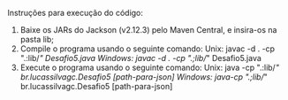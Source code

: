 Instruções para execução do código:
1. Baixe os JARs do Jackson (v2.12.3) pelo Maven Central, e insira-os na pasta lib;
2. Compile o programa usando o seguinte comando:
Unix: javac -d . -cp ".:lib/*" Desafio5.java
Windows: javac -d . -cp ".;lib/*" Desafio5.java
3. Execute o programa usando o seguinte comando:
Unix: java -cp ".:lib/*" br.lucassilvagc.Desafio5 [path-para-json]
Windows: java-cp ".;lib/*" br.lucassilvagc.Desafio5 [path-para-json]

